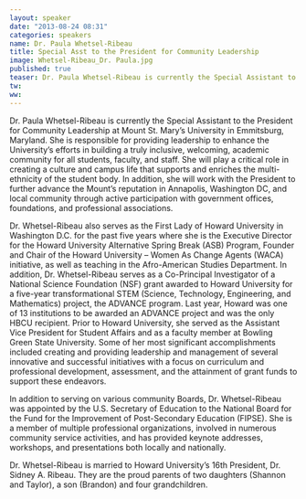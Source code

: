 ```yaml
---
layout: speaker
date: "2013-08-24 08:31"
categories: speakers
name: Dr. Paula Whetsel-Ribeau
title: Special Asst to the President for Community Leadership
image: Whetsel-Ribeau_Dr. Paula.jpg
published: true
teaser: Dr. Paula Whetsel-Ribeau is currently the Special Assistant to the President for Community Leadership at Mount St. Mary’s University in Emmitsburg, Maryland.
tw:
ww: 
---
```


Dr. Paula Whetsel-Ribeau is currently the Special Assistant to the President for Community Leadership at Mount St. Mary’s University in Emmitsburg, Maryland.  She is responsible for providing leadership to enhance the University’s efforts in building a truly inclusive, welcoming, academic community for all students, faculty, and staff.  She will play a critical role in creating a culture and campus life that supports and enriches the multi-ethnicity of the student body.  In addition, she will work with the President to further advance the Mount’s reputation in Annapolis, Washington DC, and local community through active participation with government offices, foundations, and professional associations.

Dr. Whetsel-Ribeau also serves as the First Lady of Howard University in Washington D.C. for the past five years where she is the Executive Director for the Howard University Alternative Spring Break (ASB) Program, Founder and Chair of the Howard University – Women As Change Agents (WACA) initiative, as well as teaching in the Afro-American Studies Department.  In addition, Dr. Whetsel-Ribeau serves as a Co-Principal Investigator of a National Science Foundation (NSF) grant awarded to Howard University for a five-year transformational STEM (Science, Technology, Engineering, and Mathematics) project, the ADVANCE program.  Last year, Howard was one of 13 institutions to be awarded an ADVANCE project and was the only HBCU recipient.  Prior to Howard University, she served as the Assistant Vice President for Student Affairs and as a faculty member at Bowling Green State University.  Some of her most significant accomplishments included creating and providing leadership and management of several innovative and successful initiatives with a focus on curriculum and professional development, assessment, and the attainment of grant funds to support these endeavors.

In addition to serving on various community Boards, Dr. Whetsel-Ribeau was appointed by the U.S. Secretary of Education to the National Board for the Fund for the Improvement of Post-Secondary Education (FIPSE).  She is a member of multiple professional organizations, involved in numerous community service activities, and has provided keynote addresses, workshops, and presentations both locally and nationally.  

Dr. Whetsel-Ribeau is married to Howard University’s 16th President, Dr. Sidney A. Ribeau. They are the proud parents of two daughters (Shannon and Taylor), a son (Brandon) and four grandchildren.  

